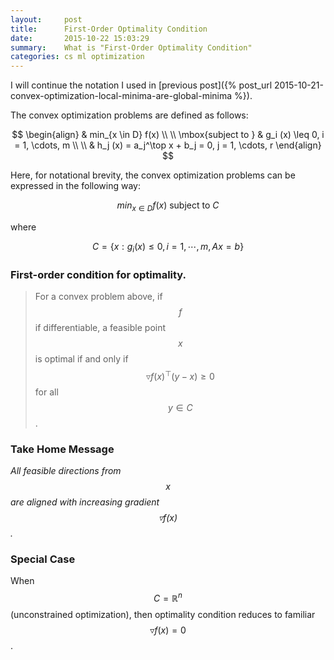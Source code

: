 ```yaml
---
layout:     post
title:      First-Order Optimality Condition
date:       2015-10-22 15:03:29
summary:    What is "First-Order Optimality Condition"
categories: cs ml optimization
---
```


I will continue the notation I used in [previous post]({% post_url 2015-10-21-convex-optimization-local-minima-are-global-minima %}).

The convex optimization problems are defined as follows: 

$$
\begin{align}
 			& min_{x \in D} f(x)  \\ \\
 \mbox{subject to } & g_i (x) \leq 0, i = 1, \cdots, m \\ \\
 			& h_j (x) = a_j^\top x + b_j = 0, j = 1, \cdots, r
\end{align}
$$

Here, for notational brevity, the convex optimization problems can be expressed in the following way:

$$ min_{x \in D} f(x) \mbox{ subject to } C$$

where 

$$C = \{ x: g_i(x) \leq 0, i = 1, \cdots, m, Ax = b \} $$

### First-order condition for optimality.

> For a convex problem above, if $$f$$ if differentiable, a feasible point $$x$$ is optimal if and only if $$ \triangledown f(x)^\top (y - x) \geq 0 $$ for all $$y \in C$$.

### Take Home Message

*All feasible directions from $$x$$ are aligned with increasing gradient $$\triangledown f(x)$$.*

### Special Case

When $$C = \mathbb{R}^n$$ (unconstrained optimization), then optimality condition reduces to familiar $$\triangledown f(x) = 0$$.

